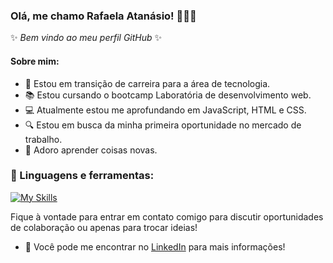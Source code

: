

<!--
**rafaelaatanasio/RafaelaAtanasio** is a ✨ _special_ ✨ repository because its `README.md` (this file) appears on your GitHub profile.

Here are some ideas to get you started:

- 🔭 I’m currently working on ...
- 🌱 I’m currently learning ...
- 👯 I’m looking to collaborate on ...
- 🤔 I’m looking for help with ...
- 💬 Ask me about ...
- 📫 How to reach me: ...
- 😄 Pronouns: ...
- ⚡ Fun fact: ...
-->

### Olá, me chamo Rafaela Atanásio! 👋👩‍💻

✨ _Bem vindo ao meu perfil GitHub_ ✨ 

#### Sobre mim:

- 🚀 Estou em transição de carreira para a área de tecnologia.
- 📚 Estou cursando o bootcamp Laboratória de desenvolvimento web.
- 💻 Atualmente estou me aprofundando em JavaScript, HTML e CSS.
- 🔍 Estou em busca da minha primeira oportunidade no mercado de trabalho.
- 🧠 Adoro aprender coisas novas.


### 🔨 Linguagens e ferramentas:

[![My Skills](https://skillicons.dev/icons?i=js,html,css,figma,git,github,vscode,netlify,wordpress)](https://skillicons.dev)

 

Fique à vontade para entrar em contato comigo para discutir oportunidades de colaboração ou apenas para trocar ideias!

- 💬 Você pode me encontrar no [LinkedIn](https://www.linkedin.com/in/rafaela-atanasio) para mais informações!

